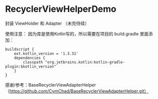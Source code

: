 # RecyclerViewHelperDemo

封装 ViewHolder 和 Adapter （未完待续）

使用注意：
    因为库是使用Kotlin写的，所以需要在项目的 build.gradle 里面添加：
    
    buildscript {
        ext.kotlin_version = '1.3.31'
        dependencies {
            classpath "org.jetbrains.kotlin:kotlin-gradle-plugin:$kotlin_version"
        }
    }

感谢/参考：BaseRecyclerViewAdapterHelper（https://github.com/CymChad/BaseRecyclerViewAdapterHelper.git）

